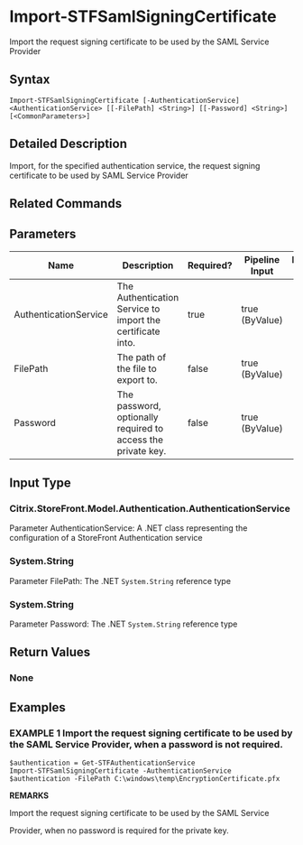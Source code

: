 ﻿# Import-STFSamlSigningCertificate

Import the request signing certificate to be used by the SAML Service Provider

## Syntax

```
Import-STFSamlSigningCertificate [-AuthenticationService] <AuthenticationService> [[-FilePath] <String>] [[-Password] <String>] [<CommonParameters>]
```

## Detailed Description

Import, for the specified authentication service, the request signing certificate to be used by SAML Service Provider

## Related Commands


## Parameters

| Name   | Description | Required? | Pipeline Input | Default Value |
| --- | --- | --- | --- | --- |
|AuthenticationService|The Authentication Service to import the certificate into.|true|true (ByValue)| |
|FilePath|The path of the file to export to.|false|true (ByValue)| |
|Password|The password, optionally required to access the private key.|false|true (ByValue)| |

## Input Type

### Citrix.StoreFront.Model.Authentication.AuthenticationService

Parameter AuthenticationService: A .NET class representing the configuration of a StoreFront Authentication service

### System.String

Parameter FilePath: The .NET `System.String` reference type

### System.String

Parameter Password: The .NET `System.String` reference type

## Return Values

### None

## Examples

### EXAMPLE 1 Import the request signing certificate to be used by the SAML Service Provider, when a password is not required.

```
$authentication = Get-STFAuthenticationService
Import-STFSamlSigningCertificate -AuthenticationService $authentication -FilePath C:\windows\temp\EncryptionCertificate.pfx
```

**REMARKS**

Import the request signing certificate to be used by the SAML Service 

Provider, when no password is required for the private key.
